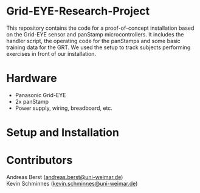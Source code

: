 # Grid-EYE-Research-Project
This repository contains the code for a proof-of-concept installation based on the Grid-EYE sensor and panStamp microcontrollers. It includes the handler script, the operating code for the panStamps and some basic training data for the GRT. We used the setup to track subjects performing exercises in front of our installation.

# Hardware

 - Panasonic Grid-EYE
 - 2x panStamp
 - Power supply, wiring, breadboard, etc.

# Setup and Installation


# Contributors
Andreas Berst (andreas.berst@uni-weimar.de)<br>
Kevin Schminnes (kevin.schminnes@uni-weimar.de)
